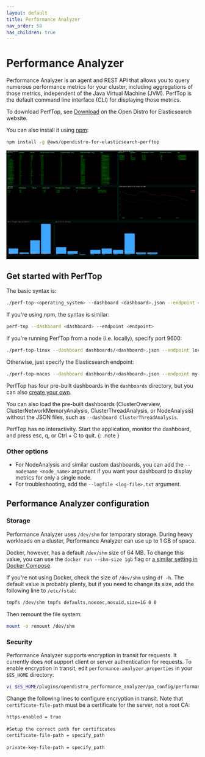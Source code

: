 ```yaml
---
layout: default
title: Performance Analyzer
nav_order: 58
has_children: true
---
```


# Performance Analyzer

Performance Analyzer is an agent and REST API that allows you to query numerous performance metrics for your cluster, including aggregations of those metrics, independent of the Java Virtual Machine (JVM). PerfTop is the default command line interface (CLI) for displaying those metrics.

To download PerfTop, see [Download](https://opendistro.github.io/for-elasticsearch/downloads.html) on the Open Distro for Elasticsearch website.

You can also install it using [npm](https://www.npmjs.com/):

```bash
npm install -g @aws/opendistro-for-elasticsearch-perftop
```

![PerfTop screenshot](../images/perftop.png)


## Get started with PerfTop

The basic syntax is:

```bash
./perf-top-<operating_system> --dashboard <dashboard>.json --endpoint <endpoint>
```

If you're using npm, the syntax is similar:

```bash
perf-top --dashboard <dashboard> --endpoint <endpoint>
```

If you're running PerfTop from a node (i.e. locally), specify port 9600:

```bash
./perf-top-linux --dashboard dashboards/<dashboard>.json --endpoint localhost:9600
```

Otherwise, just specify the Elasticsearch endpoint:

```bash
./perf-top-macos --dashboard dashboards/<dashboard>.json --endpoint my-cluster.my-domain.com
```

PerfTop has four pre-built dashboards in the `dashboards` directory, but you can also [create your own](dashboards/).

You can also load the pre-built dashboards (ClusterOverview, ClusterNetworkMemoryAnalysis, ClusterThreadAnalysis, or NodeAnalysis) without the JSON files, such as `--dashboard ClusterThreadAnalysis`.

PerfTop has no interactivity. Start the application, monitor the dashboard, and press esc, q, or Ctrl + C to quit.
{: .note }


### Other options

- For NodeAnalysis and similar custom dashboards, you can add the `--nodename <node_name>` argument if you want your dashboard to display metrics for only a single node.
- For troubleshooting, add the `--logfile <log-file>.txt` argument.


## Performance Analyzer configuration

### Storage

Performance Analyzer uses `/dev/shm` for temporary storage. During heavy workloads on a cluster, Performance Analyzer can use up to 1 GB of space.

Docker, however, has a default `/dev/shm` size of 64 MB. To change this value, you can use the `docker run --shm-size 1gb` flag or [a similar setting in Docker Compose](https://docs.docker.com/compose/compose-file/#shm_size).

If you're not using Docker, check the size of `/dev/shm` using `df -h`. The default value is probably plenty, but if you need to change its size, add the following line to `/etc/fstab`:

```bash
tmpfs /dev/shm tmpfs defaults,noexec,nosuid,size=1G 0 0
```

Then remount the file system:

```bash
mount -o remount /dev/shm
```


### Security

Performance Analyzer supports encryption in transit for requests. It currently does *not* support client or server authentication for requests. To enable encryption in transit, edit `performance-analyzer.properties` in your `$ES_HOME` directory:

```bash
vi $ES_HOME/plugins/opendistro_performance_analyzer/pa_config/performance-analyzer.properties
```

Change the following lines to configure encryption in transit. Note that `certificate-file-path` must be a certificate for the server, not a root CA:

```
https-enabled = true

#Setup the correct path for certificates
certificate-file-path = specify_path

private-key-file-path = specify_path
```
